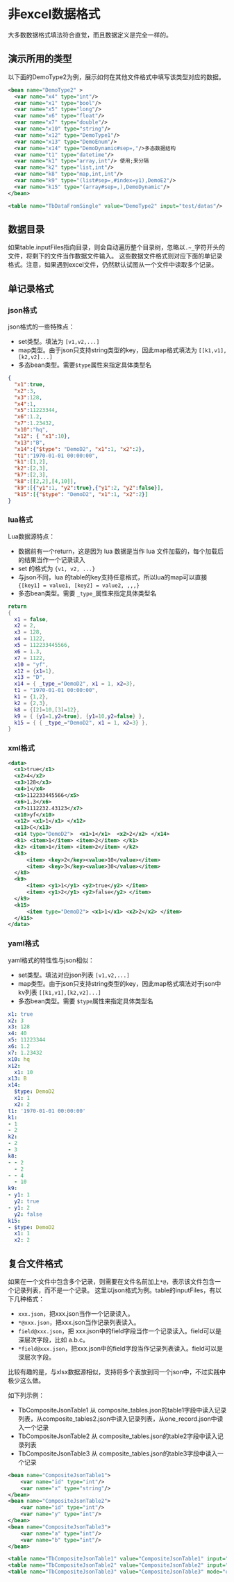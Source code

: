 # 非excel数据格式

大多数数据格式填法符合直觉，而且数据定义是完全一样的。


## 演示所用的类型

以下面的DemoType2为例，展示如何在其他文件格式中填写该类型对应的数据。

```xml
<bean name="DemoType2" >
  <var name="x4" type="int"/>
  <var name="x1" type="bool"/>
  <var name="x5" type="long"/>
  <var name="x6" type="float"/>
  <var name="x7" type="double"/>
  <var name="x10" type="string"/>
  <var name="x12" type="DemoType1"/>
  <var name="x13" type="DemoEnum"/>
  <var name="x14" type="DemoDynamic#sep=,"/>多态数据结构
  <var name="t1" type="datetime"/>
  <var name="k1" type="array,int"/> 使用;来分隔
  <var name="k2" type="list,int"/>
  <var name="k8" type="map,int,int"/>
  <var name="k9" type="(list#sep=,#index=y1),DemoE2"/>
  <var name="k15" type="(array#sep=,),DemoDynamic"/> 
</bean>

<table name="TbDataFromSingle" value="DemoType2" input="test/datas"/> 
```

## 数据目录

如果table.inputFiles指向目录，则会自动遍历整个目录树，忽略以`.~_`字符开头的文件，将剩下的文件当作数据文件输入。
这些数据文件格式则对应下面的单记录格式。注意，如果遇到excel文件，仍然默认试图从一个文件中读取多个记录。

## 单记录格式

### json格式

json格式的一些特殊点：

- set类型。填法为 `[v1,v2,...]`
- map类型。由于json只支持string类型的key，因此map格式填法为 `[[k1,v1],[k2,v2]...]`
- 多态bean类型。需要`$type`属性来指定具体类型名


```json
{
  "x1":true,
  "x2":3,
  "x3":128,
  "x4":1,
  "x5":11223344,
  "x6":1.2,
  "x7":1.23432,
  "x10":"hq",
  "x12": { "x1":10},
  "x13":"B",
  "x14":{"$type": "DemoD2", "x1":1, "x2":2},
  "t1":"1970-01-01 00:00:00",
  "k1":[1,2],
  "k2":[2,3],
  "k7":[2,3],
  "k8":[[2,2],[4,10]],
  "k9":[{"y1":1, "y2":true},{"y1":2, "y2":false}],
  "k15":[{"$type": "DemoD2", "x1":1, "x2":2}]
}
```

### lua格式

Lua数据源特点：

- 数据前有一个return，这是因为 lua 数据是当作 lua 文件加载的，每个加载后的结果当作一个记录读入
- set 的格式为 `{v1, v2, ...}`
- 与json不同，lua 的table的key支持任意格式，所以lua的map可以直接  `{[key1] = value1, [key2] = value2, ,,,}`
- 多态bean类型。需要 `_type_`属性来指定具体类型名

```lua
return 
{
  x1 = false,
  x2 = 2,
  x3 = 128,
  x4 = 1122,
  x5 = 112233445566,
  x6 = 1.3,
  x7 = 1122,
  x10 = "yf",
  x12 = {x1=1},
  x13 = "D",
  x14 = { _type_="DemoD2", x1 = 1, x2=3},
  t1 = "1970-01-01 00:00:00",
  k1 = {1,2},
  k2 = {2,3},
  k8 = {[2]=10,[3]=12},
  k9 = { {y1=1,y2=true}, {y1=10,y2=false} },
  k15 = { { _type_="DemoD2", x1 = 1, x2=3} },
}
```


### xml格式


```xml
<data>
  <x1>true</x1>
  <x2>4</x2>
  <x3>128</x3>
  <x4>1</x4>
  <x5>112233445566</x5>
  <x6>1.3</x6>
  <x7>1112232.43123</x7>
  <x10>yf</x10>
  <x12> <x1>1</x1> </x12>
  <x13>C</x13>
  <x14 type="DemoD2">  <x1>1</x1>  <x2>2</x2> </x14>
  <k1> <item>1</item> <item>2</item> </k1>
  <k2> <item>1</item> <item>2</item> </k2>
  <k8>
      <item> <key>2</key><value>10</value></item>
      <item> <key>3</key><value>30</value></item>
  </k8>
  <k9>
      <item> <y1>1</y1> <y2>true</y2> </item>
      <item> <y1>2</y1> <y2>false</y2> </item>
  </k9>
  <k15>
      <item type="DemoD2"> <x1>1</x1> <x2>2</x2> </item>
  </k15>
</data>
```

### yaml格式

yaml格式的特性性与json相似：

- set类型。填法对应json列表 `[v1,v2,...]`
- map类型。由于json只支持string类型的key，因此map格式填法对于json中kv列表 `[[k1,v1],[k2,v2]...]`
- 多态bean类型。需要 `$type`属性来指定具体类型名

```yaml
x1: true
x2: 3
x3: 128
x4: 40
x5: 11223344
x6: 1.2
x7: 1.23432
x10: hq
x12:
  x1: 10
x13: B
x14:
  $type: DemoD2
  x1: 1
  x2: 2
t1: '1970-01-01 00:00:00'
k1:
- 1
- 2
k2:
- 2
- 3
k8:
- - 2
  - 2
- - 4
  - 10
k9:
- y1: 1
  y2: true
- y1: 2
  y2: false
k15:
- $type: DemoD2
  x1: 1
  x2: 2
```


## 复合文件格式

如果在一个文件中包含多个记录，则需要在文件名前加上`*@`，表示该文件包含一个记录列表，而不是一个记录。
这里以json格式为例。table的inputFiles，有以下几种格式：

- `xxx.json`，把xxx.json当作一个记录读入。
- `*@xxx.json`，把xxx.json当作记录列表读入。
- `field@xxx.json`，把 xxx.json中的field字段当作一个记录读入。field可以是深层次字段，比如 a.b.c。
- `*field@xxx.json`，把xxx.json中的field字段当作记录列表读入。field可以是深层次字段。

比较有趣的是，与xlsx数据源相似，支持将多个表放到同一个json中，不过实践中极少这么做。

如下列示例：

- TbCompositeJsonTable1 从 composite_tables.json的table1字段中读入记录列表，从composite_tables2.json中读入记录列表，从one_record.json中读入一个记录
- TbCompositeJsonTable2 从 composite_tables.json的table2字段中读入记录列表
- TbCompositeJsonTable3 从 composite_tables.json的table3字段中读入一个记录

```xml
<bean name="CompositeJsonTable1">
    <var name="id" type="int"/>
    <var name="x" type="string"/>
</bean>
<bean name="CompositeJsonTable2">
    <var name="id" type="int"/>
    <var name="y" type="int"/>
</bean>
<bean name="CompositeJsonTable3">
    <var name="a" type="int"/>
    <var name="b" type="int"/>
</bean>

<table name="TbCompositeJsonTable1" value="CompositeJsonTable1" input="*table1@composite_tables.json,*@composite_tables2.json,one_record.json"/>
<table name="TbCompositeJsonTable2" value="CompositeJsonTable2" input="*table2@composite_tables.json"/>
<table name="TbCompositeJsonTable3" value="CompositeJsonTable3" mode="one" input="table3@composite_tables.json"/>
```
